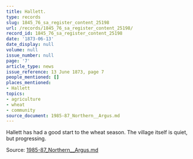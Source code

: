 ```yaml
---
title: Hallett.
type: records
slug: 1845_76_sa_register_content_25198
url: /records/1845_76_sa_register_content_25198/
record_id: 1845_76_sa_register_content_25198
date: '1873-06-13'
date_display: null
volume: null
issue_number: null
page: '7'
article_type: news
issue_reference: 13 June 1873, page 7
people_mentioned: []
places_mentioned:
- Hallett
topics:
- agriculture
- wheat
- community
source_document: 1985-87_Northern__Argus.md
---
```


Hallett has had a good start to the wheat season.  The village itself is quiet, but progressing.

Source: [1985-87_Northern__Argus.md](/downloads/markdown/1985-87_Northern__Argus.md)

